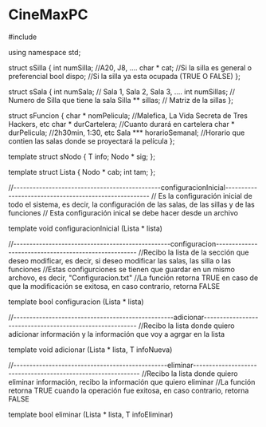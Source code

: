 # CineMaxPC

#include <iostream>

using namespace std;

struct sSilla 
{
    int numSilla; //A20, J8, ....
    char * cat; //Si la silla es general o preferencial
    bool dispo;  //Si la silla ya esta ocupada (TRUE O FALSE)
};

struct sSala
{
    int numSala; // Sala 1, Sala 2, Sala 3, ....
    int numSillas; // Numero de Silla que tiene la sala
    Silla ** sillas; // Matriz de la sillas 
};

struct sFuncion
{
    char * nomPelicula; //Malefica, La Vida Secreta de Tres Hackers, etc 
    char * durCartelera; //Cuanto durará en cartelera
    char * durPelicula; //2h30min, 1:30, etc
    Sala *** horarioSemanal; //Horario que contien las salas donde se proyectará la película 
};

template <typename T>
struct sNodo
{
    T info;
    Nodo <T> * sig; 
};
    
template <typeName T>
struct Lista 
{
    Nodo <T> * cab;
    int tam; 
};

//----------------------------------------------configuracionInicial------------------------------------------------------
// Es la configuración inicial de todo el sistema, es decir, la configuración de las salas, de las sillas y de las funciones 
// Esta configuración inical se debe hacer desde un archivo 

template <typename T>
void configuracionInicial (Lista <T> * lista) 
     
                                            
//-------------------------------------------------configuracion-----------------------------------------------------
//Recibo la lista de la sección que deseo modificar, es decir, si deseo modificar las salas, las silla o las funciones
//Estas configurciones se tienen que guardar en un mismo archovo, es decir, "Configuracion.txt"
//La función retorna TRUE en caso de que la modificación se exitosa, en caso contrario, retorna FALSE

template <typename T>
bool configuracion (Lista <T> * lista)


//--------------------------------------------------adicionar---------------------------------------------------------
//Recibo la lista donde quiero adicionar información y la información que voy a agrgar en la lista 

template <typename T>
void adicionar (Lista <T> * lista, T infoNueva)


//------------------------------------------------eliminar-------------------------------------------------------------
//Recibo  la lista donde quiero eliminar información, recibo la información que quiero eliminar
//La función retorna TRUE cuando la operación fue exitosa, en caso contrario, retorna FALSE 

template <typename T>
bool eliminar (Lista <T> * lista, T infoEliminar)
